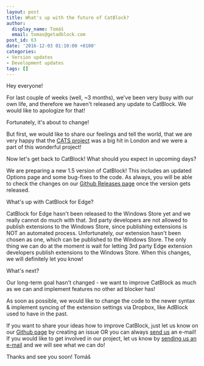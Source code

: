 ```yaml
---
layout: post
title: What's up with the future of CatBlock?
author:
  display_name: Tomáš
  email: tomas@getadblock.com
post_id: 63
date: '2016-12-03 01:10:00 +0100'
categories:
- Version updates
- Development updates
tags: []
---
```

Hey everyone!

For last couple of weeks (well, ~3 months), we've been very busy with our own life,
and therefore we haven't released any update to CatBlock. We would like to apologize for that!

Fortunately, it's about to change!

<!--more-->

But first, we would like to share our feelings and tell the world, that we are very happy that the [CATS project](https://catblock.tk/blog/2016/08/cats-project) was a big hit in London and we were a part of this wonderful project!


Now let's get back to CatBlock!
What should you expect in upcoming days?

We are preparing a new 1.5 version of CatBlock!
This includes an updated Options page and some bug-fixes to the code.
As always, you will be able to check the changes on our [Github Releases page](https://github.com/CatBlock/catblock/releases) once the version gets released.


What's up with CatBlock for Edge?

CatBlock for Edge hasn't been released to the Windows Store yet and we really cannot do much with that.
3rd party developers are not allowed to publish extensions to the Windows Store, since publishing extensions is NOT an automated process.
Unfortunately, our extension hasn't been chosen as one, which can be published to the Windows Store.
The only thing we can do at the moment is wait for letting 3rd party Edge extension developers publish extensions to the Windows Store. When this changes, we will definitely let you know!


What's next?

Our long-term goal hasn't changed - we want to improve CatBlock as much as we can and implement features no other ad blocker has!

As soon as possible, we would like to change the code to the newer syntax & implement syncing of the extension settings via Dropbox, like AdBlock used to have in the past.

If you want to share your ideas how to improve CatBlock, just let us know on our [Github page](https://github.com/CatBlock/catblock/issues) by creating an issue OR you can always [send us](mailto:catblockteam@gmail.com) an e-mail! If you would like to get involved in our project, let us know by [sending us an e-mail](mailto:catblockteam@gmail.com) and we will see what we can do!


Thanks and see you soon!
Tomáš